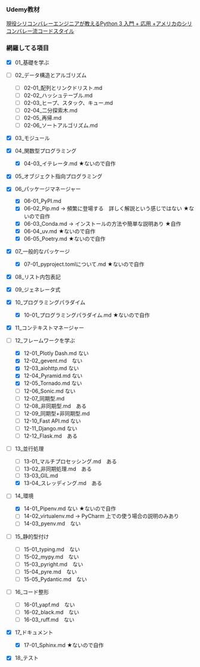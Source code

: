### Udemy教材
[現役シリコンバレーエンジニアが教えるPython 3 入門 + 応用 +アメリカのシリコンバレー流コードスタイル](https://www.udemy.com/course/python-beginner/?couponCode=25BBPMXPLOYCTRL)


### 網羅してる項目
 - [x] 01_基礎を学ぶ
 - [ ] 02_データ構造とアルゴリズム
   - [ ] 02-01_配列とリンクドリスト.md
   - [ ] 02-02_ハッシュテーブル.md
   - [ ] 02-03_ヒープ、スタック、キュー.md
   - [ ] 02-04_二分探索木.md
   - [ ] 02-05_再帰.md
   - [ ] 02-06_ソートアルゴリズム.md
 - [x] 03_モジュール
 - [x] 04_関数型プログラミング
   - [x] 04-03_イテレータ.md ★ないので自作
 - [x] 05_オブジェクト指向プログラミング
 - [x] 06_パッケージマネージャー
   - [x] 06-01_PyPI.md
   - [x] 06-02_Pip.md -> 頻繁に登場する　詳しく解説という感じではない ★ないので自作
   - [x] 06-03_Conda.md -> インストールの方法や簡単な説明あり ★自作
   - [x] 06-04_uv.md ★ないので自作
   - [x] 06-05_Poetry.md ★ないので自作
 - [x] 07_一般的なパッケージ
   - [x] 07-01_pyproject.tomlについて.md ★ないので自作
 - [x] 08_リスト内包表記
 - [x] 09_ジェネレータ式
 - [x] 10_プログラミングパラダイム
   - [x] 10-01_プログラミングパラダイム.md ★ないので自作
 - [x] 11_コンテキストマネージャー
 - [ ] 12_フレームワークを学ぶ
   - [x] 12-01_Plotly Dash.md ない
   - [x] 12-02_gevent.md　ない
   - [x] 12-03_aiohttp.md ない
   - [x] 12-04_Pyramid.md ない
   - [x] 12-05_Tornado.md ない
   - [ ] 12-06_Sonic.md ない
   - [ ] 12-07_同期型.md
   - [ ] 12-08_非同期型.md　ある
   - [ ] 12-09_同期型+非同期型.md
   - [ ] 12-10_Fast API.md ない
   - [ ] 12-11_Django.md ない
   - [ ] 12-12_Flask.md　ある
 - [ ] 13_並行処理
   - [ ] 13-01_マルチプロセッシング.md　ある
   - [ ] 13-02_非同期処理.md　ある
   - [ ] 13-03_GIL.md
   - [x] 13-04_スレッディング.md　ある
 - [ ] 14_環境
   - [x] 14-01_Pipenv.md ない ★ないので自作
   - [ ] 14-02_virtualenv.md -> PyCharm 上での使う場合の説明のみあり
   - [ ] 14-03_pyenv.md　ない
 - [ ] 15_静的型付け
   - [ ] 15-01_typing.md　ない
   - [ ] 15-02_mypy.md　ない
   - [ ] 15-03_pyright.md　ない
   - [ ] 15-04_pyre.md　ない
   - [ ] 15-05_Pydantic.md　ない
 - [ ] 16_コード整形
   - [ ] 16-01_yapf.md　ない
   - [ ] 16-02_black.md　ない
   - [ ] 16-03_ruff.md　ない
 - [x] 17_ドキュメント
   - [x] 17-01_Sphinx.md ★ないので自作
 - [x] 18_テスト

